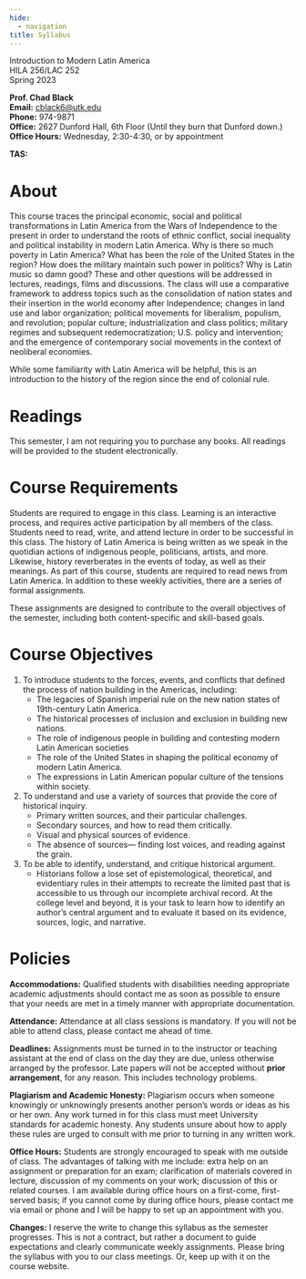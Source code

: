 ```yaml
---
hide:
  - navigation
title: Syllabus 
---
```


Introduction to Modern Latin America  
HILA 256/LAC 252  
Spring 2023

**Prof. Chad Black**  
**Email:** cblack6@utk.edu  
**Phone:** 974-9871  
**Office:** 2627 Dunford Hall, 6th Floor (Until they burn that Dunford down.) 
**Office Hours:** Wednesday, 2:30-4:30, or by appointment

**TAS:**



# About

This course traces the principal economic, social and political transformations in Latin America from the Wars of Independence to the present in order to understand the roots of ethnic conflict, social inequality and political instability in modern Latin America. Why is there so much poverty in Latin America? What has been the role of the United States in the region? How does the military maintain such power in politics? Why is Latin music so damn good? These and other questions will be addressed in lectures, readings, films and discussions. The class will use a comparative framework to address topics such as the consolidation of nation states and their insertion in the world economy after Independence; changes in land use and labor organization; political movements for liberalism, populism, and revolution; popular culture; industrialization and class politics; military regimes and subsequent redemocratization; U.S. policy and intervention; and the emergence of contemporary social movements in the context of neoliberal economies.

While some familiarity with Latin America will be helpful, this is an introduction to the history of the region since the end of colonial rule.

# Readings

This semester, I am not requiring you to purchase any books. All readings will be provided to the student electronically.

# Course Requirements

Students are required to engage in this class. Learning is an interactive process, and requires active participation by all members of the class. Students need to read, write, and attend lecture in order to be successful in this class. The history of Latin America is being written as we speak in the quotidian actions of indigenous people, politicians, artists, and more. Likewise, history reverberates in the events of today, as well as their meanings. As part of this course, students are required to read news from Latin America. In addition to these weekly activities, there are a series of formal assignments.

These assignments are designed to contribute to the overall objectives of the semester, including both content-specific and skill-based goals.

# Course Objectives

1.  To introduce students to the forces, events, and conflicts that defined the process of nation building in the Americas, including:
    -   The legacies of Spanish imperial rule on the new nation states of 19th-century Latin America.
    -   The historical processes of inclusion and exclusion in building new nations.
    -   The role of indigenous people in building and contesting modern Latin American societies
    -   The role of the United States in shaping the political economy of modern Latin America.
    -   The expressions in Latin American popular culture of the tensions within society.
2.  To understand and use a variety of sources that provide the core of historical inquiry.
    -   Primary written sources, and their particular challenges.
    -   Secondary sources, and how to read them critically.
    -   Visual and physical sources of evidence.
    -   The absence of sources— finding lost voices, and reading against the grain.
3.  To be able to identify, understand, and critique historical argument.
    -   Historians follow a lose set of epistemological, theoretical, and evidentiary rules in their attempts to recreate the limited past that is accessible to us through our incomplete archival record. At the college level and beyond, it is your task to learn how to identify an author’s central argument and to evaluate it based on its evidence, sources, logic, and narrative.

# Policies

**Accommodations:** Qualified students with disabilities needing appropriate academic adjustments should contact me as soon as possible to ensure that your needs are met in a timely manner with appropriate documentation.

**Attendance:** Attendance at all class sessions is mandatory. If you will not be able to attend class, please contact me ahead of time.

**Deadlines:** Assignments must be turned in to the instructor or teaching assistant at the end of class on the day they are due, unless otherwise arranged by the professor. Late papers will not be accepted without **prior arrangement**, for any reason. This includes technology problems.

**Plagiarism and Academic Honesty:** Plagiarism occurs when someone knowingly or unknowingly presents another person’s words or ideas as his or her own. Any work turned in for this class must meet University standards for academic honesty. Any students unsure about how to apply these rules are urged to consult with me prior to turning in any written work.

**Office Hours:** Students are strongly encouraged to speak with me outside of class. The advantages of talking with me include: extra help on an assignment or preparation for an exam; clarification of materials covered in lecture, discussion of my comments on your work; discussion of this or related courses. I am available during office hours on a first-come, first-served basis; if you cannot come by during office hours, please contact me via email or phone and I will be happy to set up an appointment with you.

**Changes:** I reserve the write to change this syllabus as the semester progresses. This is not a contract, but rather a document to guide expectations and clearly communicate weekly assignments. Please bring the syllabus with you to our class meetings. Or, keep up with it on the course website.